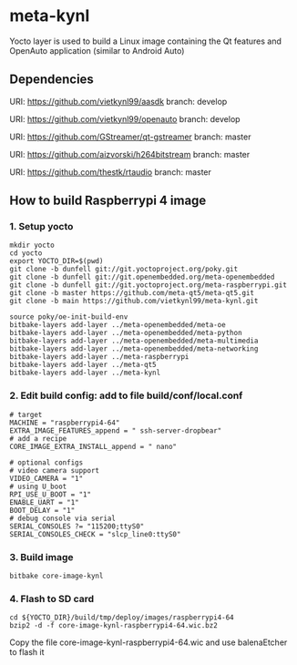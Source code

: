 # meta-kynl

Yocto layer is used to build a Linux image containing the Qt features and OpenAuto application (similar to Android Auto)

## Dependencies

  URI: https://github.com/vietkynl99/aasdk
  branch: develop

  URI: https://github.com/vietkynl99/openauto
  branch: develop

  URI: https://github.com/GStreamer/qt-gstreamer
  branch: master

  URI: https://github.com/aizvorski/h264bitstream
  branch: master

  URI: https://github.com/thestk/rtaudio
  branch: master

## How to build Raspberrypi 4 image
### 1. Setup yocto
```
mkdir yocto
cd yocto
export YOCTO_DIR=$(pwd)
git clone -b dunfell git://git.yoctoproject.org/poky.git
git clone -b dunfell git://git.openembedded.org/meta-openembedded
git clone -b dunfell git://git.yoctoproject.org/meta-raspberrypi.git
git clone -b master https://github.com/meta-qt5/meta-qt5.git
git clone -b main https://github.com/vietkynl99/meta-kynl.git

source poky/oe-init-build-env
bitbake-layers add-layer ../meta-openembedded/meta-oe
bitbake-layers add-layer ../meta-openembedded/meta-python
bitbake-layers add-layer ../meta-openembedded/meta-multimedia
bitbake-layers add-layer ../meta-openembedded/meta-networking
bitbake-layers add-layer ../meta-raspberrypi
bitbake-layers add-layer ../meta-qt5
bitbake-layers add-layer ../meta-kynl
```
### 2. Edit build config: add to file build/conf/local.conf
```
# target
MACHINE = "raspberrypi4-64"
EXTRA_IMAGE_FEATURES_append = " ssh-server-dropbear"
# add a recipe
CORE_IMAGE_EXTRA_INSTALL_append = " nano"

# optional configs
# video camera support
VIDEO_CAMERA = "1"
# using U_boot
RPI_USE_U_BOOT = "1"
ENABLE_UART = "1"
BOOT_DELAY = "1"
# debug console via serial
SERIAL_CONSOLES ?= "115200;ttyS0"
SERIAL_CONSOLES_CHECK = "slcp_line0:ttyS0"
```
### 3. Build image
```
bitbake core-image-kynl
```
### 4. Flash to SD card
```
cd ${YOCTO_DIR}/build/tmp/deploy/images/raspberrypi4-64
bzip2 -d -f core-image-kynl-raspberrypi4-64.wic.bz2
```
Copy the file core-image-kynl-raspberrypi4-64.wic and use balenaEtcher to flash it
